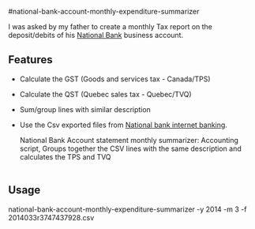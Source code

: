 #national-bank-account-monthly-expenditure-summarizer

I was asked by my father to create a monthly Tax report on the deposit/debits of his <a href="https://en.wikipedia.org/wiki/National_Bank_of_Canada
">National Bank</a> business account. 

Features
---------------------------------------------------------
- Calculate the GST (Goods and services tax - Canada/TPS)
- Calculate the QST (Quebec sales tax - Quebec/TVQ)
- Sum/group lines with similar description 
- Use the Csv exported files from <a href="https://commercial.bnc.ca/auth/Login?GAURI=https%3A%2F%2Fcommercial.bnc.ca%2FSBIComWeb%2FLogonDispatch%3FfromPortail%3Dtrue%26lang%3Den&URI=https%3A%2F%2Fcommercial.bnc.ca%2FSBIComWeb%2FLogonDispatch%3FfromPortail%3Dtrue%26lang%3Den">National bank internet banking</a>.
  
  National Bank Account statement monthly summarizer:
Accounting script, 
Groups together the CSV lines with the same description and <br>
calculates the TPS and TVQ<br><br>

Usage
---------------------------------------------------------
national-bank-account-monthly-expenditure-summarizer -y 2014 -m 3 -f 2014033r3747437928.csv

